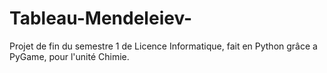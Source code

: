 # Tableau-Mendeleiev-

Projet de fin du semestre 1 de Licence Informatique, fait en Python grâce a PyGame, pour l'unité Chimie.
